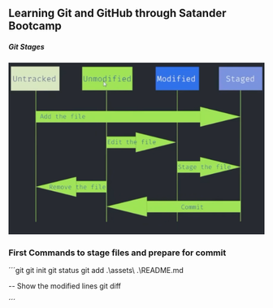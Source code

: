 ## Learning Git and GitHub through Satander Bootcamp

<h5>Git Stages</h5>

![Stages](assets/image.png)

### First Commands to stage files and prepare for commit

´´´git
git init
git status
git add .\assets\ .\README.md

-- Show the modified lines
git diff

´´´

